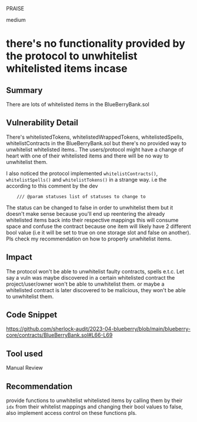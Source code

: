PRAISE

medium

# there's no functionality provided by the protocol to unwhitelist whitelisted items incase

## Summary
There are lots of whitelisted items in the BlueBerryBank.sol 
## Vulnerability Detail
There's whitelistedTokens, whitelistedWrappedTokens, whitelistedSpells, whitelistContracts in the BlueBerryBank.sol but there's no provided way to unwhitelist whitelisted items.. The users/protocol might have a change of heart with one of their whitelisted items and there will be no way to unwhitelist them.

I also noticed the protocol implemented `whitelistContracts()`, `whitelistSpells()` and `whitelistTokens()` in a strange way.
i.e the according to this comment by the dev 
```solidity
    /// @param statuses list of statuses to change to
```
The status can be changed to false in order to unwhitelist them but it doesn't make sense because you'll end up reentering the already whitelisted items back into their respective mappings this will consume space and confuse the contract because one item will likely have 2 different bool value (i.e it will be set to true on one storage slot and false on another). 
Pls check my recommendation on how to properly unwhitelist items.

## Impact
The protocol won't be able to unwhitelist faulty contracts, spells e.t.c. 
Let say a vuln was maybe discovered in a certain whitelisted contract the project/user/owner won't be able to unwhitelist them.
or maybe a whitelisted contract is later discovered to be malicious, they won't be able to unwhitelist them.

## Code Snippet
https://github.com/sherlock-audit/2023-04-blueberry/blob/main/blueberry-core/contracts/BlueBerryBank.sol#L66-L69
## Tool used

Manual Review

## Recommendation
provide functions to unwhitelist whitelisted items by calling them by their `idx` from their whitelist mappings and changing their bool values to false, also implement access control on these functions pls.